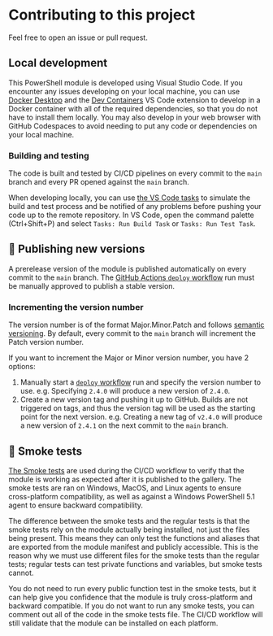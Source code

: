 # Contributing to this project

Feel free to open an issue or pull request.

## Local development

This PowerShell module is developed using Visual Studio Code.
If you encounter any issues developing on your local machine, you can use [Docker Desktop](https://www.docker.com/products/docker-desktop/) and the [Dev Containers](https://marketplace.visualstudio.com/items?itemName=ms-vscode-remote.remote-containers) VS Code extension to develop in a Docker container with all of the required dependencies, so that you do not have to install them locally.
You may also develop in your web browser with GitHub Codespaces to avoid needing to put any code or dependencies on your local machine.

### Building and testing

The code is built and tested by CI/CD pipelines on every commit to the `main` branch and every PR opened against the `main` branch.

When developing locally, you can use [the VS Code tasks](/.vscode/tasks.json) to simulate the build and test process and be notified of any problems before pushing your code up to the remote repository.
In VS Code, open the command palette (Ctrl+Shift+P) and select `Tasks: Run Build Task` or `Tasks: Run Test Task`.

## 🚀 Publishing new versions

A prerelease version of the module is published automatically on every commit to the `main` branch.
The [GitHub Actions `deploy` workflow](/.github/workflows/build-test-and-deploy-powershell-module.yml) run must be manually approved to publish a stable version.

### Incrementing the version number

The version number is of the format Major.Minor.Patch and follows [semantic versioning](https://semver.org).
By default, every commit to the `main` branch will increment the Patch version number.

If you want to increment the Major or Minor version number, you have 2 options:

1. Manually start a [`deploy` workflow](/.github/workflows/build-test-and-deploy-powershell-module.yml) run and specify the version number to use.
   e.g. Specifying `2.4.0` will produce a new version of `2.4.0`.
1. Create a new version tag and pushing it up to GitHub.
   Builds are not triggered on tags, and thus the version tag will be used as the starting point for the next version.
   e.g. Creating a new tag of `v2.4.0` will produce a new version of `2.4.1` on the next commit to the `main` branch.

## 🧪 Smoke tests

[The Smoke tests](/deploy/Invoke-SmokeTests.ps1) are used during the CI/CD workflow to verify that the module is working as expected after it is published to the gallery.
The smoke tests are ran on Windows, MacOS, and Linux agents to ensure cross-platform compatibility, as well as against a Windows PowerShell 5.1 agent to ensure backward compatibility.

The difference between the smoke tests and the regular tests is that the smoke tests rely on the module actually being installed, not just the files being present.
This means they can only test the functions and aliases that are exported from the module manifest and publicly accessible.
This is the reason why we must use different files for the smoke tests than the regular tests; regular tests can test private functions and variables, but smoke tests cannot.

You do not need to run every public function test in the smoke tests, but it can help give you confidence that the module is truly cross-platform and backward compatible.
If you do not want to run any smoke tests, you can comment out all of the code in the smoke tests file.
The CI/CD workflow will still validate that the module can be installed on each platform.
